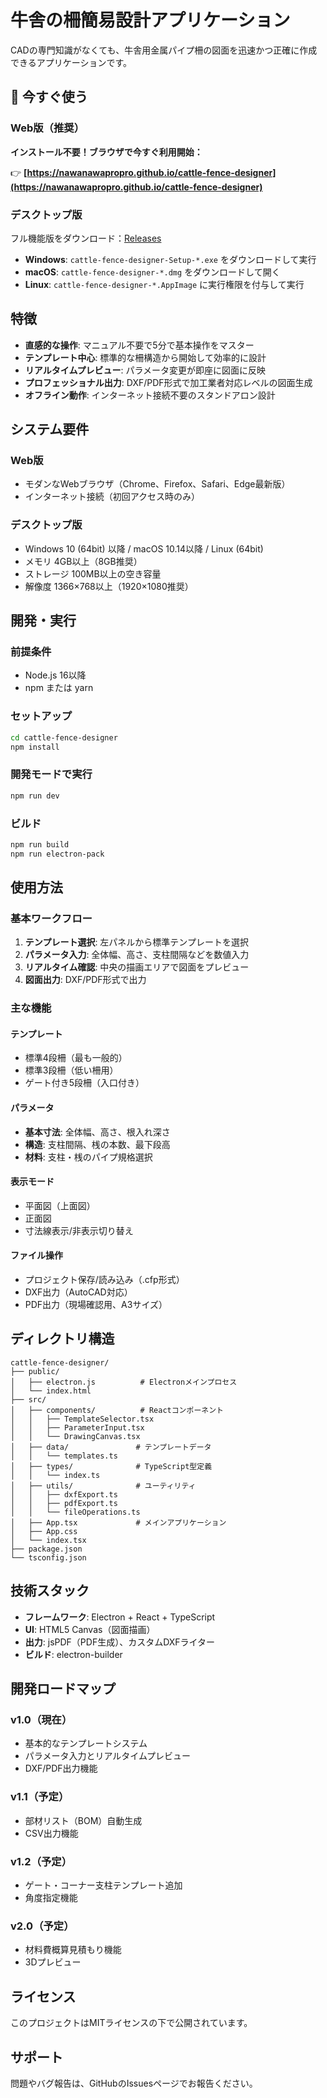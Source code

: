 # 牛舎の柵簡易設計アプリケーション

CADの専門知識がなくても、牛舎用金属パイプ柵の図面を迅速かつ正確に作成できるアプリケーションです。

## 🚀 今すぐ使う

### Web版（推奨）
**インストール不要！ブラウザで今すぐ利用開始：**

👉 **[https://nawanawapropro.github.io/cattle-fence-designer](https://nawanawapropro.github.io/cattle-fence-designer)**

### デスクトップ版
フル機能版をダウンロード：[Releases](https://github.com/nawanawapropro/cattle-fence-designer/releases)

- **Windows**: `cattle-fence-designer-Setup-*.exe` をダウンロードして実行
- **macOS**: `cattle-fence-designer-*.dmg` をダウンロードして開く
- **Linux**: `cattle-fence-designer-*.AppImage` に実行権限を付与して実行

## 特徴

- **直感的な操作**: マニュアル不要で5分で基本操作をマスター
- **テンプレート中心**: 標準的な柵構造から開始して効率的に設計
- **リアルタイムプレビュー**: パラメータ変更が即座に図面に反映
- **プロフェッショナル出力**: DXF/PDF形式で加工業者対応レベルの図面生成
- **オフライン動作**: インターネット接続不要のスタンドアロン設計

## システム要件

### Web版
- モダンなWebブラウザ（Chrome、Firefox、Safari、Edge最新版）
- インターネット接続（初回アクセス時のみ）

### デスクトップ版
- Windows 10 (64bit) 以降 / macOS 10.14以降 / Linux (64bit)
- メモリ 4GB以上（8GB推奨）
- ストレージ 100MB以上の空き容量
- 解像度 1366×768以上（1920×1080推奨）

## 開発・実行

### 前提条件
- Node.js 16以降
- npm または yarn

### セットアップ
```bash
cd cattle-fence-designer
npm install
```

### 開発モードで実行
```bash
npm run dev
```

### ビルド
```bash
npm run build
npm run electron-pack
```

## 使用方法

### 基本ワークフロー
1. **テンプレート選択**: 左パネルから標準テンプレートを選択
2. **パラメータ入力**: 全体幅、高さ、支柱間隔などを数値入力
3. **リアルタイム確認**: 中央の描画エリアで図面をプレビュー
4. **図面出力**: DXF/PDF形式で出力

### 主な機能

#### テンプレート
- 標準4段柵（最も一般的）
- 標準3段柵（低い柵用）
- ゲート付き5段柵（入口付き）

#### パラメータ
- **基本寸法**: 全体幅、高さ、根入れ深さ
- **構造**: 支柱間隔、桟の本数、最下段高
- **材料**: 支柱・桟のパイプ規格選択

#### 表示モード
- 平面図（上面図）
- 正面図
- 寸法線表示/非表示切り替え

#### ファイル操作
- プロジェクト保存/読み込み（.cfp形式）
- DXF出力（AutoCAD対応）
- PDF出力（現場確認用、A3サイズ）

## ディレクトリ構造

```
cattle-fence-designer/
├── public/
│   ├── electron.js          # Electronメインプロセス
│   └── index.html
├── src/
│   ├── components/          # Reactコンポーネント
│   │   ├── TemplateSelector.tsx
│   │   ├── ParameterInput.tsx
│   │   └── DrawingCanvas.tsx
│   ├── data/               # テンプレートデータ
│   │   └── templates.ts
│   ├── types/              # TypeScript型定義
│   │   └── index.ts
│   ├── utils/              # ユーティリティ
│   │   ├── dxfExport.ts
│   │   ├── pdfExport.ts
│   │   └── fileOperations.ts
│   ├── App.tsx             # メインアプリケーション
│   ├── App.css
│   └── index.tsx
├── package.json
└── tsconfig.json
```

## 技術スタック

- **フレームワーク**: Electron + React + TypeScript
- **UI**: HTML5 Canvas（図面描画）
- **出力**: jsPDF（PDF生成）、カスタムDXFライター
- **ビルド**: electron-builder

## 開発ロードマップ

### v1.0（現在）
- 基本的なテンプレートシステム
- パラメータ入力とリアルタイムプレビュー
- DXF/PDF出力機能

### v1.1（予定）
- 部材リスト（BOM）自動生成
- CSV出力機能

### v1.2（予定）
- ゲート・コーナー支柱テンプレート追加
- 角度指定機能

### v2.0（予定）
- 材料費概算見積もり機能
- 3Dプレビュー

## ライセンス

このプロジェクトはMITライセンスの下で公開されています。

## サポート

問題やバグ報告は、GitHubのIssuesページでお報告ください。